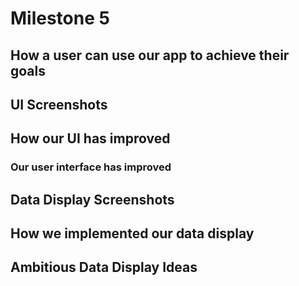 # Milestone 5

## How a user can use our app to achieve their goals

## UI Screenshots

## How our UI has improved

### Our user interface has improved 

## Data Display Screenshots

## How we implemented our data display

## Ambitious Data Display Ideas



